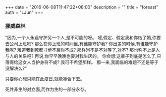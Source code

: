 +++
date = "2016-06-08T11:47:22+08:00"
description = ""
title = "foreast"
auth =  "LJun"
+++

### 挪威森林

"因为,一个人永远守护另一个人,是不可能的呀。
嗳,假定、假定我和你结了婚,你要去公司上班吧?
那么在你上班的时间里,有谁能守护我?
你出差的时候,有谁能守护我呢?
难道我到死都寸步不离你不成?
那样岂不是不对等了,对不?
那也称不上是人与人的关系吧?
再说,你早早晚晚也要对我生厌的。
你会想:这辈子到底是怎么了,只落得给这女人当护身符不成?
我可不希望那样。
那一来,我面临的难题不还是等于没解决么?"

只要你心想只能在此度日,就能凑合下去。

死并非生的对立面,而作为生的一部分永存。